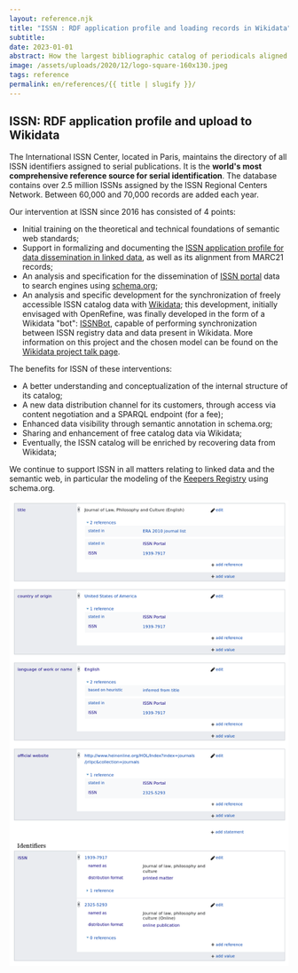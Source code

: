 ```yaml
---
layout: reference.njk
title: "ISSN : RDF application profile and loading records in Wikidata"
subtitle:
date: 2023-01-01
abstract: How the largest bibliographic catalog of periodicals aligned itself with a semantic graph. And how ISSN has added value to its data by uploading it to Wikidata.
image: /assets/uploads/2020/12/logo-square-160x130.jpeg
tags: reference
permalink: en/references/{{ title | slugify }}/
---
```


## ISSN: RDF application profile and upload to Wikidata

The International ISSN Center, located in Paris, maintains the directory of all ISSN identifiers assigned to serial publications. It is the **world's most comprehensive reference source for serial identification**. The database contains over 2.5 million ISSNs assigned by the ISSN Regional Centers Network. Between 60,000 and 70,000 records are added each year.

Our intervention at ISSN since 2016 has consisted of 4 points:

- Initial training on the theoretical and technical foundations of semantic web standards;
- Support in formalizing and documenting the [ISSN application profile for data dissemination in linked data](https://www.issn.org/understanding-the-issn/assignment-rules/issn-linked-data-application-profile/), as well as its alignment from MARC21 records;
- An analysis and specification for the dissemination of [ISSN portal](https://portal.issn.org/) data to search engines using [schema.org](http://schema.org/);
- An analysis and specific development for the synchronization of freely accessible ISSN catalog data with [Wikidata](http://wikidata.org/); this development, initially envisaged with OpenRefine, was finally developed in the form of a Wikidata "bot": [ISSNBot](https://github.com/CIEPS/ISSNBot), capable of performing synchronization between ISSN registry data and data present in Wikidata. More information on this project and the chosen model can be found on the [Wikidata project talk page](https://www.wikidata.org/wiki/Wikidata_talk:WikiProject_Periodicals/Archive_2#Data_donation_from_ISSN_Register_-_Feedback_welcome).

The benefits for ISSN of these interventions:

- A better understanding and conceptualization of the internal structure of its catalog;
- A new data distribution channel for its customers, through access via content negotiation and a SPARQL endpoint (for a fee);
- Enhanced data visibility through semantic annotation in schema.org;
- Sharing and enhancement of free catalog data via Wikidata;
- Eventually, the ISSN catalog will be enriched by recovering data from Wikidata;

We continue to support ISSN in all matters relating to linked data and the semantic web, in particular the modeling of the [Keepers Registry](https://keepers.issn.org/) using schema.org.


![screenshot ISSN](/assets/uploads/2020/12/screenshot-issn-wikidata.png)